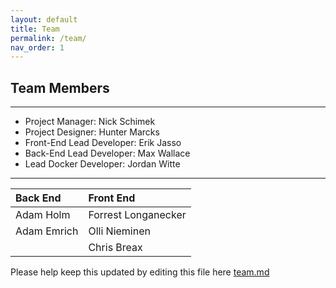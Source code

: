 ```yaml
---
layout: default
title: Team
permalink: /team/
nav_order: 1
---
```


## [](#team-members)Team Members

***

* Project Manager: Nick Schimek
* Project Designer: Hunter Marcks
* Front-End Lead Developer: Erik Jasso
* Back-End Lead Developer: Max Wallace
* Lead Docker Developer: Jordan Witte

***

| Back End     | Front End           |
|:-------------|:--------------------|
| Adam Holm    | Forrest Longanecker |
| Adam Emrich  | Olli Nieminen       |
|              | Chris Breax         |

Please help keep this updated by editing this file here [team.md](https://github.com/codeforpdx/recordexpungPDX/blob/gh-pages/team.md)
